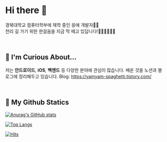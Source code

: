 # Hi there 👋
경북대학교 컴퓨터학부에 재학 중인 응애 개발자👶🏻  
천리 길 가기 위한 한걸음을 지금 막 떼고 있답니다!👩🏻‍🦯👩🏻‍🦯

 <br/>
 
## 📢 I'm Curious About...
저는 **안드로이드**, **iOS**, **백엔드** 등 다양한 분야에 관심이 많습니다.
배운 것을 노션과 블로그에 정리해두고 있습니다.
Blog: https://yamyam-spaghetti.tistory.com/


 <br/>
 
 ## 🔎 My Github Statics
 
[![Anurag's GitHub stats](https://github-readme-stats.vercel.app/api?username=KHyoseon&show_icons=true&locale=kr&hide=stars)](https://github.com/anuraghazra/github-readme-stats)
  
[![Top Langs](https://github-readme-stats.vercel.app/api/top-langs/?username=KHyoseon&layout=compact)](https://github.com/anuraghazra/github-readme-stats)
<!--show_icons=true&title_color=F0FFFF&text_color=F0FFFF&icon_color=00CED1&bg_color=00CED1,7FFFD4,00BFFF,4169E1-->
[![Hits](https://hits.seeyoufarm.com/api/count/incr/badge.svg?url=https%3A%2F%2Fgithub.com%2Fmadplay)](http://hits.seeyoufarm.com)
